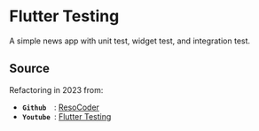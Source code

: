 # Flutter Testing
A simple news app with unit test, widget test, and integration test.

## Source
Refactoring in 2023 from:
- **`Github`**&ensp;&ensp;: [ResoCoder](https://github.com/ResoCoder/testing-flutter-apps-tutorial) 
- **`Youtube`**&ensp;: [Flutter Testing](https://www.youtube.com/playlist?list=PLB6lc7nQ1n4jN2u4rMmb-3tdJ_cQBs-YS)
